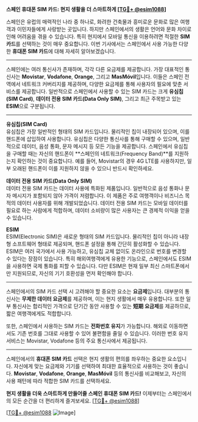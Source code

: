 **스페인 휴대폰 SIM 카드: 현지 생활을 더 스마트하게 [[TG💪+ @esim1088](https://t.me/s/esim1088)]**

스페인은 유럽의 매력적인 나라 중 하나로, 화려한 건축물과 흥미로운 문화로 많은 여행객과 이민자들에게 사랑받는 곳입니다. 하지만 스페인에서의 생활은 언어와 문화 차이로 인해 어려움을 겪을 수 있습니다. 특히 현지에서 모바일 통신을 이용하려면 적절한 **SIM 카드**를 선택하는 것이 매우 중요합니다. 이번 기사에서는 스페인에서 사용 가능한 다양한 **휴대폰 SIM 카드**에 대해 자세히 알아보겠습니다.

---

스페인에는 여러 통신사가 존재하며, 각각 다른 요금제를 제공합니다. 가장 대표적인 통신사는 **Movistar**, **Vodafone**, **Orange**, 그리고 **MasMóvil**입니다. 이들은 스페인 전역에서 네트워크 커버리지를 제공하며, 다양한 요금제를 통해 사용자의 필요에 맞춘 서비스를 제공합니다. 일반적으로 스페인에서 사용할 수 있는 SIM 카드는 크게 **유심칩(SIM Card)**, **데이터 전용 SIM 카드(Data Only SIM)**, 그리고 최근 주목받고 있는 **ESIM**으로 구분됩니다.

---

**유심칩(SIM Card)**  
유심칩은 가장 일반적인 형태의 SIM 카드입니다. 물리적인 칩이 내장되어 있으며, 이를 핸드폰에 삽입하여 사용합니다. 유심칩은 다양한 통신사를 통해 구매할 수 있으며, 일반적으로 데이터, 음성 통화, 문자 메시지 등 모든 기능을 제공합니다. 스페인에서 유심칩을 구매할 때는 자신의 핸드폰이 **스페인의 네트워크(Frequency Band)**를 지원하는지 확인하는 것이 중요합니다. 예를 들어, Movistar의 경우 4G LTE를 사용하지만, 일부 오래된 핸드폰이 이를 지원하지 않을 수 있으니 반드시 확인하세요.

**데이터 전용 SIM 카드(Data Only SIM)**  
데이터 전용 SIM 카드는 데이터 사용에 특화된 제품입니다. 일반적으로 음성 통화나 문자 메시지가 포함되지 않아 가격이 저렴합니다. 이 제품은 주로 여행객이나 비즈니스 목적의 데이터 사용자를 위해 개발되었습니다. 데이터 전용 SIM 카드는 모바일 데이터를 필요로 하는 사람에게 적합하며, 데이터 소비량이 많은 사용자는 큰 경제적 이익을 얻을 수 있습니다.

**ESIM**  
ESIM(Electronic SIM)은 새로운 형태의 SIM 카드입니다. 물리적인 칩이 아니라 내장형 소프트웨어 형태로 제공되며, 핸드폰 설정을 통해 간단히 활성화할 수 있습니다. ESIM은 여러 국가에서 사용 가능하고, 유심칩 교체 없이도 온라인으로 번호를 변경할 수 있다는 장점이 있습니다. 특히 해외여행객에게 유용한 기능으로, 스페인에서도 ESIM을 사용하면 국제 통화를 피할 수 있습니다. 다만 ESIM은 현재 일부 최신 스마트폰에서만 지원되므로, 자신의 기기 호환성을 먼저 확인해야 합니다.

---

스페인에서의 SIM 카드 선택 시 고려해야 할 중요한 요소는 **요금제**입니다. 대부분의 통신사는 **무제한 데이터 요금제**를 제공하며, 이는 현지 생활에서 매우 유용합니다. 또한 일부 통신사는 합리적인 가격으로 단기간 동안 사용할 수 있는 **短期 요금제**를 제공하므로, 짧은 여행객에게도 적합합니다.

또한, 스페인에서 사용하는 SIM 카드는 **전화번호 유지**가 가능합니다. 해외로 이동하면서도 기존 번호를 그대로 사용할 수 있어 불편함을 줄일 수 있습니다. 이러한 번호 유지 서비스는 Movistar, Vodafone 등의 주요 통신사에서 제공됩니다.

---

스페인에서의 **휴대폰 SIM 카드** 선택은 현지 생활의 편의를 좌우하는 중요한 요소입니다. 자신에게 맞는 요금제와 기기를 선택하여 최대한 효율적으로 사용하는 것이 좋습니다. **Movistar**, **Vodafone**, **Orange**, **MasMóvil** 등의 통신사를 비교해보고, 자신의 사용 패턴에 따라 적합한 SIM 카드를 선택하세요.

**현지 생활을 더욱 스마트하게 만들어줄 스페인 휴대폰 SIM 카드!** 이제부터는 스페인에서의 모든 순간을 더 편리하게 즐겨보세요. [[TG💪+ @esim1088](https://t.me/s/esim1088)]

[[TG💪+ @esim1088](https://t.me/s/esim1088) ![Image](https://i.postimg.cc/Y0z9fWf4/image.png)]
